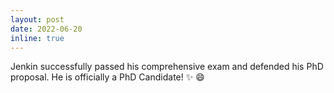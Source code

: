 ```yaml
---
layout: post
date: 2022-06-20
inline: true
---
```


Jenkin successfully passed his comprehensive exam and defended his PhD proposal. He is officially a PhD Candidate! :sparkles: :smile:
